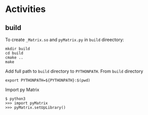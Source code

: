 # Activities

## build

To create `_Matrix.so` and `pyMatrix.py` in `build` direectory:

```
mkdir build
cd build
cmake ..
make
```

Add full path to `build` directory to `PYTHONPATH`. From `build` directory  
```
export PYTHONPATH=${PYTHONPATH}:$(pwd)
```
Import py Matrix  
```
$ python3
>>> import pyMatrix
>>> pyMatrix.setUpLibrary()
```
